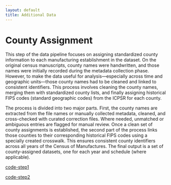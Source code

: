 ```yaml
---
layout: default
title: Additional Data
---
```


# County Assignment

This step of the data pipeline focuses on assigning standardized county information to each manufacturing establishment in the dataset. On the original census manuscripts, county names were handwritten, and those names were initially recorded during the metadata collection phase.  However, to make the data useful for analysis—especially across time and geographic units—those county names had to be cleaned and linked to consistent identifiers. This process involves cleaning the county names, merging them with standardized county lists, and finally assigning historical FIPS codes (standard geographic codes) from the ICPSR for each county.

The process is divided into two major parts. First, the county names are extracted from the file names or manually collected metadata, cleaned, and cross-checked with curated correction files. Where needed, unmatched or ambiguous entries are flagged for manual review. Once a clean set of county assignments is established, the second part of the process links those counties to their corresponding historical FIPS codes using a specially created crosswalk. This ensures consistent county identifiers across all years of the Census of Manufactures. The final output is a set of county-assigned datasets, one for each year and schedule (where applicable).

[code-step1](https://dl.dropboxusercontent.com/scl/fi/a24wclvba9nkcc74o1ngu/1_county_assignment.do?rlkey=dyj7e43yzxmbjcu24mgmfooe0&dl=0)

[code-step2](https://dl.dropboxusercontent.com/scl/fi/859h42q04cjimpbdvak9k/2_merge_fips.do?rlkey=t2iux4pxvjdm8ah5zg9h1p2rg&dl=0)

